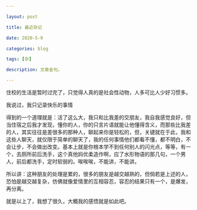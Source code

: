 ```yaml
---

layout: post

title: 最近杂记

date: 2020-5-9

categories: blog

tags: [杂]

description: 文章金句。

---
```


住校的生活是暂时过完了，只觉得人真的是社会性动物，人多可比人少好习惯多。

我说过，我只记录快乐的事情

得到的一个道理就是：活了这么大，我只和比我差的交朋友，我自我感觉良好，但当住宿之后我才发现，懂你的人，你的只言片语就能让他懂得含义，而那些比我差的人，其实往往是差很多的那种人，聊起来你是轻松的，但，关键就在于此，我和这些人聊天，就仅限于简单的聊天了，我的任何事情他们都看不懂，都不明白，不会让步，不会做出改变。基本上就是你根本学不到任何别人的闪光点，等等，有一个，去厕所前后洗手，这个真他妈优柔造作啊，应了水形物语的那几句，一个男人，前后都洗手，定时软弱的。唉唉唉，不能讲，不能讲。

所以讲：这种朋友的处理是累的，很多的朋友是越交越熟的，但倘若是上述的人，恐怕是越交越复杂，仿佛就像爱情里的互相容忍，容忍的结果只有一个，是爆发，再分离。

就是以上了，我想了很久，大概我的感悟就是如此吧。

